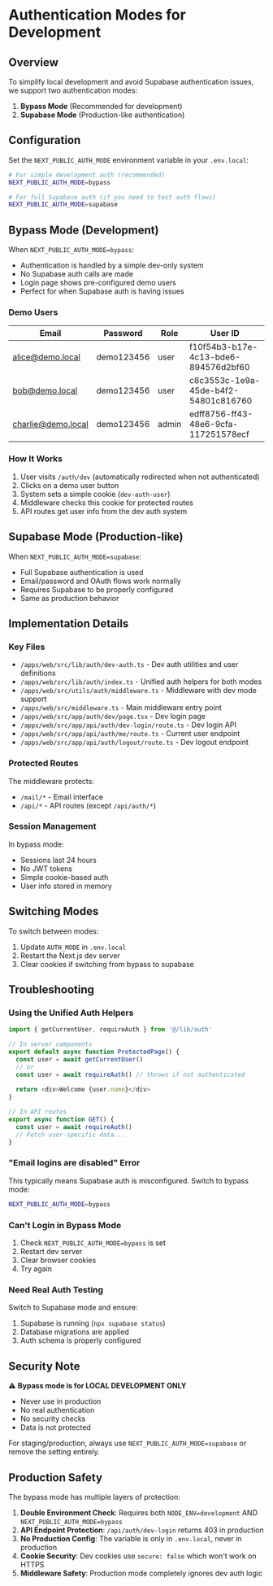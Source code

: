 # Authentication Modes for Development

## Overview

To simplify local development and avoid Supabase authentication issues, we support two authentication modes:

1. **Bypass Mode** (Recommended for development)
2. **Supabase Mode** (Production-like authentication)

## Configuration

Set the `NEXT_PUBLIC_AUTH_MODE` environment variable in your `.env.local`:

```bash
# For simple development auth (recommended)
NEXT_PUBLIC_AUTH_MODE=bypass

# For full Supabase auth (if you need to test auth flows)
NEXT_PUBLIC_AUTH_MODE=supabase
```

## Bypass Mode (Development)

When `NEXT_PUBLIC_AUTH_MODE=bypass`:

- Authentication is handled by a simple dev-only system
- No Supabase auth calls are made
- Login page shows pre-configured demo users
- Perfect for when Supabase auth is having issues

### Demo Users

| Email | Password | Role | User ID |
|-------|----------|------|---------|
| alice@demo.local | demo123456 | user | f10f54b3-b17e-4c13-bde6-894576d2bf60 |
| bob@demo.local | demo123456 | user | c8c3553c-1e9a-45de-b4f2-54801c816760 |
| charlie@demo.local | demo123456 | admin | edff8756-ff43-48e6-9cfa-117251578ecf |

### How It Works

1. User visits `/auth/dev` (automatically redirected when not authenticated)
2. Clicks on a demo user button
3. System sets a simple cookie (`dev-auth-user`)
4. Middleware checks this cookie for protected routes
5. API routes get user info from the dev auth system

## Supabase Mode (Production-like)

When `NEXT_PUBLIC_AUTH_MODE=supabase`:

- Full Supabase authentication is used
- Email/password and OAuth flows work normally
- Requires Supabase to be properly configured
- Same as production behavior

## Implementation Details

### Key Files

- `/apps/web/src/lib/auth/dev-auth.ts` - Dev auth utilities and user definitions
- `/apps/web/src/lib/auth/index.ts` - Unified auth helpers for both modes
- `/apps/web/src/utils/auth/middleware.ts` - Middleware with dev mode support
- `/apps/web/src/middleware.ts` - Main middleware entry point
- `/apps/web/src/app/auth/dev/page.tsx` - Dev login page
- `/apps/web/src/app/api/auth/dev-login/route.ts` - Dev login API
- `/apps/web/src/app/api/auth/me/route.ts` - Current user endpoint
- `/apps/web/src/app/api/auth/logout/route.ts` - Dev logout endpoint

### Protected Routes

The middleware protects:
- `/mail/*` - Email interface
- `/api/*` - API routes (except `/api/auth/*`)

### Session Management

In bypass mode:
- Sessions last 24 hours
- No JWT tokens
- Simple cookie-based auth
- User info stored in memory

## Switching Modes

To switch between modes:

1. Update `AUTH_MODE` in `.env.local`
2. Restart the Next.js dev server
3. Clear cookies if switching from bypass to supabase

## Troubleshooting

### Using the Unified Auth Helpers

```typescript
import { getCurrentUser, requireAuth } from '@/lib/auth'

// In server components
export default async function ProtectedPage() {
  const user = await getCurrentUser()
  // or
  const user = await requireAuth() // throws if not authenticated
  
  return <div>Welcome {user.name}</div>
}

// In API routes
export async function GET() {
  const user = await requireAuth()
  // Fetch user-specific data...
}
```

### "Email logins are disabled" Error

This typically means Supabase auth is misconfigured. Switch to bypass mode:

```bash
NEXT_PUBLIC_AUTH_MODE=bypass
```

### Can't Login in Bypass Mode

1. Check `NEXT_PUBLIC_AUTH_MODE=bypass` is set
2. Restart dev server
3. Clear browser cookies
4. Try again

### Need Real Auth Testing

Switch to Supabase mode and ensure:
1. Supabase is running (`npx supabase status`)
2. Database migrations are applied
3. Auth schema is properly configured

## Security Note

⚠️ **Bypass mode is for LOCAL DEVELOPMENT ONLY**

- Never use in production
- No real authentication
- No security checks
- Data is not protected

For staging/production, always use `NEXT_PUBLIC_AUTH_MODE=supabase` or remove the setting entirely.

## Production Safety

The bypass mode has multiple layers of protection:

1. **Double Environment Check**: Requires both `NODE_ENV=development` AND `NEXT_PUBLIC_AUTH_MODE=bypass`
2. **API Endpoint Protection**: `/api/auth/dev-login` returns 403 in production
3. **No Production Config**: The variable is only in `.env.local`, never in production
4. **Cookie Security**: Dev cookies use `secure: false` which won't work on HTTPS
5. **Middleware Safety**: Production mode completely ignores dev auth logic